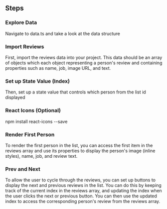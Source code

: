 ## Steps

### Explore Data

Navigate to data.ts and take a look at the
data structure

### Import Reviews

First, import the reviews data into your
project. This data should be an array of objects
which each object representing a person's review
and containing properties such as name, job, image URL, and text.

### Set up State Value (Index)

Then, set up a state value that controls which person
from the list id displayed

### React Icons (Optional)

npm install react-icons --save

### Render First Person

To render the first person in the list, you can access the first
item in the reviews array and use its properties to display the person's
image (inline styles), name, job, and review text.

### Prev and Next

To allow the user to cycle through the reviews, you can set up
buttons to display the next and previous reviews in the list.
You can do this by keeping track of the current index in the reviews
array, and updating the index when the user clicks the next or previous
button. You can then use the updated index to access the corresponding person's
review from the reviews array.
